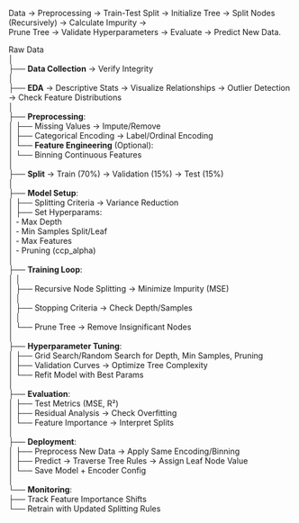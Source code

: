 Data → Preprocessing → Train-Test Split → Initialize Tree → Split Nodes (Recursively) → Calculate Impurity →  
Prune Tree → Validate Hyperparameters → Evaluate → Predict New Data.

Raw Data  
│  
├── **Data Collection** → Verify Integrity  
│  
├── **EDA** → Descriptive Stats → Visualize Relationships → Outlier Detection → Check Feature Distributions  
│  
├── **Preprocessing**:  
│   ├── Missing Values → Impute/Remove  
│   ├── Categorical Encoding → Label/Ordinal Encoding  
│   └── **Feature Engineering** (Optional):  
│       └── Binning Continuous Features  
│  
├── **Split** → Train (70%) → Validation (15%) → Test (15%)  
│  
├── **Model Setup**:  
│   ├── Splitting Criteria → Variance Reduction  
│   ├── Set Hyperparams:  
│       - Max Depth  
│       - Min Samples Split/Leaf  
│       - Max Features  
│       - Pruning (ccp_alpha)  
│  
├── **Training Loop**:  
│   │  
│   ├── Recursive Node Splitting → Minimize Impurity (MSE)  
│   │  
│   ├── Stopping Criteria → Check Depth/Samples  
│   │  
│   └── Prune Tree → Remove Insignificant Nodes  
│  
├── **Hyperparameter Tuning**:  
│   ├── Grid Search/Random Search for Depth, Min Samples, Pruning  
│   ├── Validation Curves → Optimize Tree Complexity  
│   └── Refit Model with Best Params  
│  
├── **Evaluation**:  
│   ├── Test Metrics (MSE, R²)  
│   ├── Residual Analysis → Check Overfitting  
│   └── Feature Importance → Interpret Splits  
│  
├── **Deployment**:  
│   ├── Preprocess New Data → Apply Same Encoding/Binning  
│   ├── Predict → Traverse Tree Rules → Assign Leaf Node Value  
│   └── Save Model + Encoder Config  
│  
└── **Monitoring**:  
    ├── Track Feature Importance Shifts  
    └── Retrain with Updated Splitting Rules  